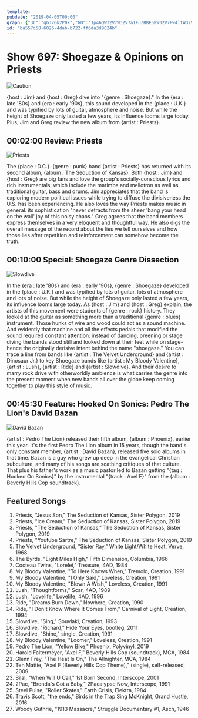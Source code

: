 ```yaml
---
template: 
pubdate: "2019-04-05T00:00"
graph: {"3C":"gGJ7Gk2P0k","GO":"1p46QW32V7W32V7aIFuZBBE5KW32V7Pw4ltW32V7W32V7WehKD","25I":""}
id: "ba557d58-6026-4dab-b722-ff6da3d9024b"
---
```






# Show 697: Shoegaze & Opinions on Priests

![Caution](https://static.soundopinions.org/images/2019/shoegaze1.jpg)

{host : Jim} and {host : Greg} dive into "{genre : Shoegaze}." In the {era : late '80s} and {era : early '90s}, this sound developed in the {place : U.K.} and was typified by lots of guitar, atmosphere and noise. But while the height of Shoegaze only lasted a few years, its influence looms large today. Plus, Jim and Greg review the new album from {artist : Priests}.



## 00:02:00 Review: Priests

![Priests](https://static.soundopinions.org/assets/697/3C0.jpg)

The {place : D.C.}  {genre : punk} band {artist : Priests} has returned with its second album, {album : The Seduction of Kansas}. Both {host : Jim} and {host : Greg} are big fans and love the group's socially-conscious lyrics and rich instrumentals, which include the marimba and mellotron as well as traditional guitar, bass and drums. Jim appreciates that the band is exploring modern political issues while trying to diffuse the divisiveness the U.S. has been experiencing. He also loves the way Priests makes music in general: its sophistication "never detracts from the sheer 'bang your head on the wall' joy of this noisy chaos." Greg agrees that the band members express themselves in a very eloquent and thoughtful way. He also digs the overall message of the record about the lies we tell ourselves and how those lies after repetition and reinforcement can somehow become the truth.



## 00:10:00 Special: Shoegaze Genre Dissection

![Slowdive](https://static.soundopinions.org/assets/697/GO0.jpg)

In the {era : late '80s} and {era : early '90s}, {genre : Shoegaze} developed in the {place : U.K.} and was typified by lots of guitar, lots of atmosphere and lots of noise. But while the height of Shoegaze only lasted a few years, its influence looms large today. As {host : Jim} and {host : Greg} explain, the artists of this movement were students of {genre : rock} history. They looked at the guitar as something more than a traditional {genre : blues} instrument. Those hunks of wire and wood could act as a sound machine. And evidently that machine and all the effects pedals that modified the sound required constant attention: instead of dancing, preening or stage diving the bands stood still and looked down at their feet while on stage- hence the originally derisive intent behind the name "shoegaze." You can trace a line from bands like {artist : The Velvet Underground} and {artist : Dinosaur Jr.} to key Shoegaze bands like {artist : My Bloody Valentine}, {artist : Lush}, {artist : Ride} and {artist : Slowdive}. And their desire to marry rock drive with otherworldly ambience is what carries the genre into the present moment when new bands all over the globe keep coming together to play this style of music.



## 00:45:30 Feature: Hooked On Sonics: Pedro The Lion's David Bazan

![David Bazan](https://static.soundopinions.org/assets/697/25I0.jpg)

{artist : Pedro The Lion} released their fifth album, {album : Phoenix}, earlier this year. It's the first Pedro The Lion album in 15 years, though the band's only constant member, {artist : David Bazan}, released five solo albums in that time. Bazan is a guy who grew up deep in the evangelical Christian subculture, and many of his songs are scathing critiques of that culture. That plus his father's work as a music pastor led to Bazan getting "{tag : Hooked On Sonics}" by the instrumental "{track : Axel F}" from the {album : Beverly Hills Cop soundtrack}.



## Featured Songs

1. Priests, "Jesus Son," The Seduction of Kansas, Sister Polygon, 2019
2. Priests, "Ice Cream," The Seduction of Kansas, Sister Polygon, 2019
3. Priests, "The Seduction of Kansas," The Seduction of Kansas, Sister Polygon, 2019
4. Priests, "Youtube Sartre," The Seduction of Kansas, Sister Polygon, 2019
5. The Velvet Underground, "Sister Ray," White Light/White Heat, Verve, 1968
6. The Byrds, "Eight Miles High," Fifth Dimension, Columbia, 1966
7. Cocteau Twins, "Lorelei," Treasure, 4AD, 1984
8. My Bloody Valentine, "To Here Knows When," Tremolo, Creation, 1991
9. My Bloody Valentine, "I Only Said," Loveless, Creation, 1991
10. My Bloody Valentine, "Blown A Wish," Loveless, Creation, 1991
11. Lush, "Thoughtforms," Scar, 4AD, 1989
12. Lush, "Lovelife," Lovelife, 4AD, 1996
13. Ride, "Dreams Burn Down," Nowhere, Creation, 1990
14. Ride, "I Don't Know Where It Comes From," Carnival of Light, Creation, 1994
15. Slowdive, "Sing," Souvlaki, Creation, 1993
16. Slowdive, "Richard," Hide Your Eyes, bootleg, 2011
17. Slowdive, "Shine," single, Creation, 1991
18. My Bloody Valentine, "Loomer," Loveless, Creation, 1991
19. Pedro The Lion, "Yellow Bike," Phoenix, Polyvinyl, 2019
20. Harold Faltermeyer, "Axel F," Beverly Hills Cop (soundtrack), MCA, 1984
21. Glenn Frey, "The Heat Is On," The Allnighter, MCA, 1984
22. Teh Mattie, "Axel F (Beverly Hills Cop Theme)," (single), self-released, 2009
23. Bilal, "When Will U Call," 1st Born Second, Interscope, 2001
24. 2Pac, "Brenda's Got a Baby," 2Pacalypse Now, Interscope, 1991
25. Steel Pulse, "Roller Skates," Earth Crisis, Elektra, 1984
26. Travis Scott, "the ends," Birds in the Trap Sing McKnight, Grand Hustle, 2016
27. Woody Guthrie, "1913 Massacre," Struggle Documentary #1, Asch, 1946